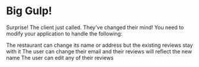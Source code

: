# Big Gulp!

Surprise! The client just called. They've changed their mind! You need to modify your application to handle the following:

 

The restaurant can change its name or address but the existing reviews stay with it
The user can change their email and their reviews will reflect the new name
The user can edit any of their reviews